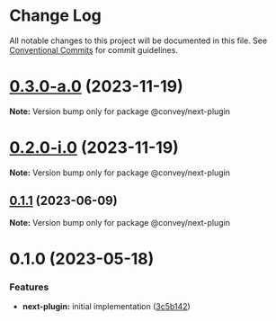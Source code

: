 # Change Log

All notable changes to this project will be documented in this file.
See [Conventional Commits](https://conventionalcommits.org) for commit guidelines.

# [0.3.0-a.0](https://github.com/lttb/convey/compare/@convey/next-plugin@0.2.0-i.0...@convey/next-plugin@0.3.0-a.0) (2023-11-19)

**Note:** Version bump only for package @convey/next-plugin

# [0.2.0-i.0](https://github.com/lttb/convey/compare/@convey/next-plugin@0.1.1...@convey/next-plugin@0.2.0-i.0) (2023-11-19)

**Note:** Version bump only for package @convey/next-plugin

## [0.1.1](https://github.com/lttb/convey/compare/@convey/next-plugin@0.1.0...@convey/next-plugin@0.1.1) (2023-06-09)

**Note:** Version bump only for package @convey/next-plugin

# 0.1.0 (2023-05-18)

### Features

-   **next-plugin:** initial implementation ([3c5b142](https://github.com/lttb/convey/commit/3c5b1424c55c357929062382f97f367fb74042c1))
